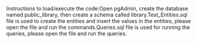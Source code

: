 Instructions to load/execute the code:Open pgAdmin, create the database named public_library, then create a schema called library.Test_Entities.sql file is used to create the entities and insert the values in the entities, please open the file and run the commands.Queries.sql file is used for running the queries, please open the file and run the queries.
